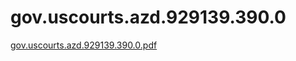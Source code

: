 # gov.uscourts.azd.929139.390.0

[gov.uscourts.azd.929139.390.0.pdf](gov%20uscourts%20azd%20929139%20390%200%20f4a69da56c7247baa0a3c862fdca7cf5/gov.uscourts.azd.929139.390.0.pdf)